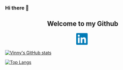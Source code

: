 ### Hi there 👋

<h2 align='center'>Welcome to my Github</h2>

<p align="center">
<a href="https://www.linkedin.com/in/vinny-shipley/" target="_blank" rel="noopener noreferrer"><img height="38" src="./images/pngwing.com.png">
</p>

[![Vinny's GitHub stats](https://github-readme-stats.vercel.app/api?username=VinnyShipley&theme=shadow_blue)](https://github.com/VinnyShipley/github-readme-stats)

[![Top Langs](https://github-readme-stats.vercel.app/api/top-langs/?username=VinnyShipley&theme=shadow_blue)](https://github.com/VinnyShipley/github-readme-stats)
